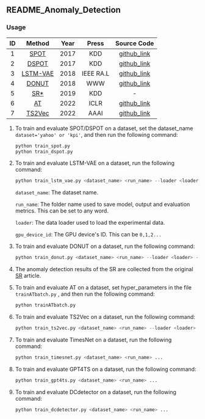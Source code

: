 ## README_Anomaly_Detection

### Usage

|  ID  |                            Method                            | Year |   Press   |                         Source Code                          |
| :--: | :----------------------------------------------------------: | :--: | :-------: | :----------------------------------------------------------: |
|  1   |  [SPOT](https://dl.acm.org/doi/abs/10.1145/3097983.3098144)  | 2017 |    KDD    |     [github_link](https://github.com/Amossys-team/SPOT)      |
|  2   | [DSPOT](https://dl.acm.org/doi/abs/10.1145/3097983.3098144)  | 2017 |    KDD    |     [github_link](https://github.com/Amossys-team/SPOT)      |
|  3   | [LSTM-VAE](https://ieeexplore.ieee.org/abstract/document/8279425) | 2018 | IEEE RA.L | [github_link](https://github.com/SchindlerLiang/VAE-for-Anomaly-Detection) |
|  4   | [DONUT](https://dl.acm.org/doi/abs/10.1145/3178876.3185996)  | 2018 |    WWW    |     [github_link](https://github.com/NetManAIOps/donut)      |
|  5   |  [SR*](https://dl.acm.org/doi/abs/10.1145/3292500.3330680)   | 2019 |    KDD    |                              -                               |
|  6   |            [AT](https://arxiv.org/abs/2110.02642)            | 2022 |   ICLR    | [github_link](https://github.com/spencerbraun/anomaly_transformer_pytorch) |
|  7   | [TS2Vec](https://www.aaai.org/AAAI22Papers/AAAI-8809.YueZ.pdf) | 2022 |   AAAI    |      [github_link](https://github.com/yuezhihan/ts2vec)      |


1. To train and evaluate SPOT/DSPOT on a dataset, set the dataset_name `dataset='yahoo' or 'kpi'`, and then run the following command:

   ```python
   python train_spot.py
   python train_dspot.py
   ```

2. To train and evaluate LSTM-VAE on a dataset, run the following command:

   ```python
   python train_lstm_vae.py <dataset_name> <run_name> --loader <loader> --gpu <gpu_device_id> --seed 42 --eval
   ```

    `dataset_name`: The dataset name.

    `run_name`: The folder name used to save model, output and evaluation metrics. This can be set to any word.

    `loader`: The data loader used to load the experimental data.

    `gpu_device_id`: The GPU device's ID. This can be  `0,1,2...`

3. To train and evaluate DONUT on a dataset, run the following command:

   ```python
   python train_donut.py <dataset_name> <run_name> --loader <loader> --gpu <gpu_device_id> --seed 42 --eval
   ```

4. The anomaly detection results of the SR are collected from the original [SR](https://dl.acm.org/doi/abs/10.1145/3292500.3330680) article.

5. To train and evaluate AT on a dataset,  set hyper_parameters in the file  `trainATbatch.py` , and then run the following command:

   ```python
   python trainATbatch.py
   ```

6. To train and evaluate TS2Vec on a dataset, run the following command:

   ```python
   python train_ts2vec.py <dataset_name> <run_name> --loader <loader> --repr-dims 320 --gpu <gpu_device_id> --seed 42 --eval
   ```

7. To train and evaluate TimesNet on a dataset, run the following command:

   ```python
   python train_timesnet.py <dataset_name> <run_name> ...
   ```

8. To train and evaluate GPT4TS on a dataset, run the following command:

   ```python
   python train_gpt4ts.py <dataset_name> <run_name> ...
   ```
   
9. To train and evaluate DCdetector on a dataset, run the following command:

   ```python
   python train_dcdetector.py <dataset_name> <run_name> ...
   ```